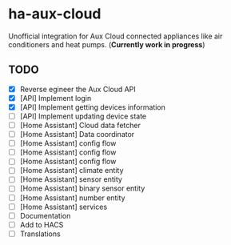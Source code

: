 # ha-aux-cloud

Unofficial integration for Aux Cloud connected appliances like air conditioners and heat pumps. (**Currently work in progress**)

## TODO

- [x] Reverse egineer the Aux Cloud API
- [x] [API] Implement login
- [x] [API] Implement getting devices information
- [ ] [API] Implement updating device state
- [ ] [Home Assistant] Cloud data fetcher
- [ ] [Home Assistant] Data coordinator
- [ ] [Home Assistant] config flow
- [ ] [Home Assistant] config flow
- [ ] [Home Assistant] config flow
- [ ] [Home Assistant] climate entity
- [ ] [Home Assistant] sensor entity
- [ ] [Home Assistant] binary sensor entity
- [ ] [Home Assistant] number entity
- [ ] [Home Assistant] services
- [ ] Documentation
- [ ] Add to HACS
- [ ] Translations
